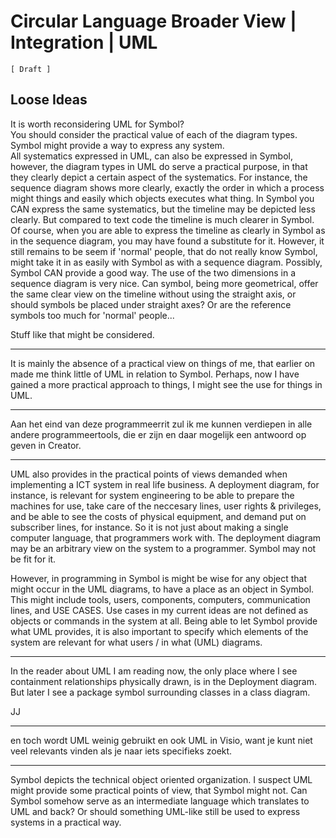 ﻿Circular Language Broader View | Integration | UML
==================================================

`[ Draft ]`

## Loose Ideas

It is worth reconsidering UML for Symbol?  
You should consider the practical value of each of the diagram types. Symbol might provide a way to express any system.  
All systematics expressed in UML, can also be expressed in Symbol, however, the diagram types in UML do serve a practical purpose, in that they clearly depict a certain aspect of the systematics. For instance, the sequence diagram shows more clearly, exactly the order in which a process might things and easily which objects executes what thing. In Symbol you CAN express the same systematics, but the timeline may be depicted less clearly. But compared to text code the timeline is much clearer in Symbol. Of course, when you are able to express the timeline as clearly in Symbol as in the sequence diagram, you may have found a substitute for it. However, it still remains to be seem if 'normal' people, that do not really know Symbol, might take it in as easily with Symbol as with a sequence diagram. Possibly, Symbol CAN provide a good way. The use of the two dimensions in a sequence diagram is very nice. Can symbol, being more geometrical, offer the same clear view on the timeline without using the straight axis, or should symbols be placed under straight axes? Or are the reference symbols too much for 'normal' people...

Stuff like that might be considered.

-----

It is mainly the absence of a practical view on things of me, that earlier on made me think little of UML in relation to Symbol. Perhaps, now I have gained a more practical approach to things, I might see the use for things in UML.

-----

Aan het eind van deze programmeerrit zul ik me kunnen verdiepen in alle andere programmeertools, die er zijn en daar mogelijk een antwoord op geven in Creator.

-----

UML also provides in the practical points of views demanded when implementing a ICT system in real life business. A deployment diagram, for instance, is relevant for system engineering to be able to prepare the machines for use, take care of the neccesary lines, user rights & privileges, and be able to see the costs of physical equipment, and demand put on subscriber lines, for instance. So it is not just about making a single computer language, that programmers work with. The deployment diagram may be an arbitrary view on the system to a programmer. Symbol may not be fit for it.

However, in programming in Symbol is might be wise for any object that might occur in the UML diagrams, to have a place as an object in Symbol. This might include tools, users, components, computers, communication lines, and USE CASES. Use cases in my current ideas are not defined as objects or commands in the system at all. Being able to let Symbol provide what UML provides, it is also important to specify which elements of the system are relevant for what users / in what (UML) diagrams.

-----

In the reader about UML I am reading now, the only place where I see containment relationships physically drawn, is in the Deployment diagram. But later I see a package symbol surrounding classes in a class diagram.

JJ

-----

en toch wordt UML weinig gebruikt en ook UML in Visio, want je kunt niet veel relevants vinden als je naar iets specifieks zoekt.

-----

Symbol depicts the technical object oriented organization. I suspect UML might provide some practical points of view, that Symbol might not. Can Symbol somehow serve as an intermediate language which translates to UML and back? Or should something UML-like still be used to express systems in a practical way.
